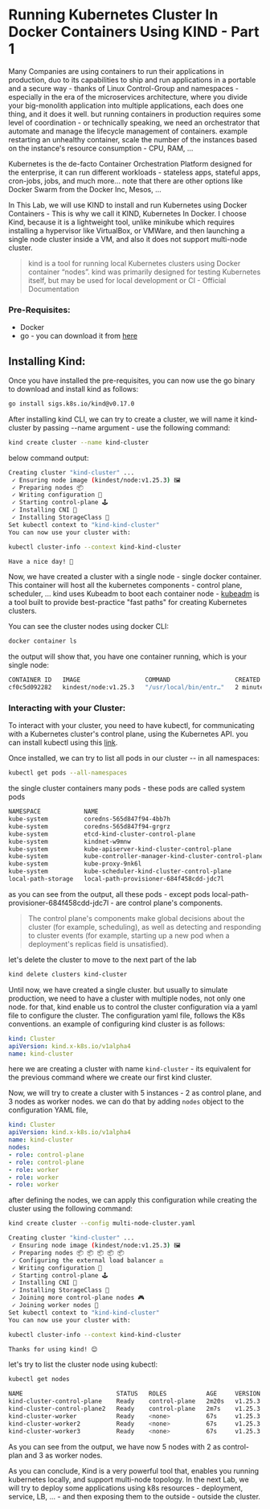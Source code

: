 # Running Kubernetes Cluster In Docker Containers Using KIND - Part 1
Many Companies are using containers to run their applications in production, duo to its capabilities to ship and run applications in a portable and a secure way - thanks of Linux Control-Group and namespaces -
especially in the era of the microservices architecture, where you divide your big-monolith application into multiple applications, each does one thing, and it does it well.
but running containers in production requires some level of coordination - or technically speaking, we need an orchestrator that automate and manage the lifecycle management of containers. 
example restarting an unhealthy container, scale the number of the instances based on the instance's resource consumption - CPU, RAM, ...

Kubernetes is the de-facto Container Orchestration Platform designed for the enterprise, it can run different workloads - stateless apps, stateful apps, cron-jobs, jobs, and much more...
note that there are other options like Docker Swarm from the Docker Inc, Mesos, ...

In This Lab, we will use KIND to install and run Kubernetes using Docker Containers - This is why we call it KIND, Kubernetes In Docker.
I choose Kind, because it is a lightweight tool, unlike minikube which requires installing a hypervisor like VirtualBox, or VMWare, and then launching
a single node cluster inside a VM, and also it does not support multi-node cluster.
> kind is a tool for running local Kubernetes clusters using Docker container “nodes”.
kind was primarily designed for testing Kubernetes itself, but may be used for local development or CI - Official Documentation

### Pre-Requisites:
* Docker 
* go - you can download it from [here](https://go.dev/dl/)

## Installing Kind:
Once you have installed the pre-requisites, you can now use the go binary to download and install kind as follows:

```bash
go install sigs.k8s.io/kind@v0.17.0
```

After installing kind CLI, we can try to create a cluster, we will name it kind-cluster by passing --name argument - use the following command:
```bash
kind create cluster --name kind-cluster
```
below command output:
```bash
Creating cluster "kind-cluster" ...
 ✓ Ensuring node image (kindest/node:v1.25.3) 🖼
 ✓ Preparing nodes 📦
 ✓ Writing configuration 📜
 ✓ Starting control-plane 🕹️
 ✓ Installing CNI 🔌
 ✓ Installing StorageClass 💾
Set kubectl context to "kind-kind-cluster"
You can now use your cluster with:

kubectl cluster-info --context kind-kind-cluster

Have a nice day! 👋
```
Now, we have created a cluster with a single node - single docker container. This container will host all the kubernetes components - control plane, scheduler, ...
kind uses Kubeadm to boot each container node - [kubeadm](https://github.com/kubernetes/kubeadm) is a tool built to provide best-practice "fast paths" for creating Kubernetes clusters.

You can see the cluster nodes using docker CLI:
```bash
docker container ls
```
the output will show that, you have one container running, which is your single node:
```bash
CONTAINER ID   IMAGE                  COMMAND                  CREATED         STATUS         PORTS                       NAMES
cf0c5d092282   kindest/node:v1.25.3   "/usr/local/bin/entr…"   2 minutes ago   Up 2 minutes   127.0.0.1:54180->6443/tcp   kind-cluster-control-plane
```

### Interacting with your Cluster:
To interact with your cluster, you need to have kubectl, for communicating with a Kubernetes cluster's control plane, using the Kubernetes API.
you can install kubectl using this [link](https://kubernetes.io/docs/tasks/tools/).

Once installed, we can try to list all pods in our cluster -- in all namespaces:
```bash
kubectl get pods --all-namespaces
```
the single cluster containers many pods - these pods are called system pods
```bash
NAMESPACE            NAME                                                 READY   STATUS    RESTARTS   AGE
kube-system          coredns-565d847f94-4bb7h                             1/1     Running   0          16m
kube-system          coredns-565d847f94-grgrz                             1/1     Running   0          16m
kube-system          etcd-kind-cluster-control-plane                      1/1     Running   0          16m
kube-system          kindnet-w9mnw                                        1/1     Running   0          16m
kube-system          kube-apiserver-kind-cluster-control-plane            1/1     Running   0          16m
kube-system          kube-controller-manager-kind-cluster-control-plane   1/1     Running   0          16m
kube-system          kube-proxy-9nk6l                                     1/1     Running   0          16m
kube-system          kube-scheduler-kind-cluster-control-plane            1/1     Running   0          16m
local-path-storage   local-path-provisioner-684f458cdd-jdc7l              1/1     Running   0          16m
```
as you can see from the output, all these pods - except pods local-path-provisioner-684f458cdd-jdc7l - are control plane's components.
> The control plane's components make global decisions about the cluster (for example, scheduling), as well as detecting and responding 
to cluster events (for example, starting up a new pod when a deployment's replicas field is unsatisfied).

let's delete the cluster to move to the next part of the lab
```bash
kind delete clusters kind-cluster
```

Until now, we have created a single cluster. but usually to simulate production, we need to have a cluster with multiple nodes, not only one node.
for that, kind enable us to control the cluster configuration via a yaml file to configure the cluster.
The configuration yaml file, follows the K8s conventions. an example of configuring kind cluster is as follows:
```yaml
kind: Cluster
apiVersion: kind.x-k8s.io/v1alpha4
name: kind-cluster
```
here we are creating a cluster with name `kind-cluster` - its equivalent for the previous command where we create our first kind cluster.

Now, we will try to create a cluster with 5 instances - 2 as control plane, and 3 nodes as worker nodes. we can do that by adding `nodes` object to the configuration YAML file,

```yaml
kind: Cluster
apiVersion: kind.x-k8s.io/v1alpha4
name: kind-cluster
nodes:
- role: control-plane
- role: control-plane
- role: worker
- role: worker
- role: worker
```

after defining the nodes, we can apply this configuration while creating the cluster using the following command:
```bash
kind create cluster --config multi-node-cluster.yaml

Creating cluster "kind-cluster" ...
 ✓ Ensuring node image (kindest/node:v1.25.3) 🖼
 ✓ Preparing nodes 📦 📦 📦 📦 📦
 ✓ Configuring the external load balancer ⚖️
 ✓ Writing configuration 📜
 ✓ Starting control-plane 🕹️
 ✓ Installing CNI 🔌
 ✓ Installing StorageClass 💾
 ✓ Joining more control-plane nodes 🎮
 ✓ Joining worker nodes 🚜
Set kubectl context to "kind-kind-cluster"
You can now use your cluster with:

kubectl cluster-info --context kind-kind-cluster

Thanks for using kind! 😊
```

let's try to list the cluster node using kubectl:
```bash
kubectl get nodes

NAME                          STATUS   ROLES           AGE     VERSION
kind-cluster-control-plane    Ready    control-plane   2m20s   v1.25.3
kind-cluster-control-plane2   Ready    control-plane   2m7s    v1.25.3
kind-cluster-worker           Ready    <none>          67s     v1.25.3
kind-cluster-worker2          Ready    <none>          67s     v1.25.3
kind-cluster-worker3          Ready    <none>          67s     v1.25.3
```
As you can see from the output, we have now 5 nodes with 2 as control-plan and 3 as worker nodes.

As you can conclude, Kind is a very powerful tool that, enables you running kubernetes locally, and support multi-node topology.
In the next Lab, we will try to deploy some applications using k8s resources - deployment, service, LB, ... - and then exposing them to the outside - outside the cluster.